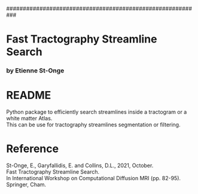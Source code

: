 ###########################################################
#   Fast Tractography Streamline Search      
###         by Etienne St-Onge
# ##########################################################

# README #
Python package to efficiently search streamlines inside a tractogram or a white matter Atlas.  
This can be use for tractography streamlines segmentation or filtering.

# Reference #
St-Onge, E., Garyfallidis, E. and Collins, D.L., 2021, October.  
Fast Tractography Streamline Search.  
In International Workshop on Computational Diffusion MRI (pp. 82-95). Springer, Cham.  

